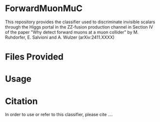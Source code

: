 # ForwardMuonMuC
This repository provides the classifier used to discriminate invisible scalars through the Higgs portal in the ZZ-fusion production channel in Section IV of the paper "Why detect forward muons at a muon collider" by M. Ruhdorfer, E. Salvioni and A. Wulzer (arXiv:2411.XXXX)

# Files Provided

# Usage


# Citation
In order to use or refer to this classifier, please cite ....
